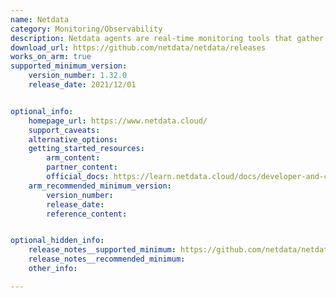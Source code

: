 ```yaml
---
name: Netdata
category: Monitoring/Observability
description: Netdata agents are real-time monitoring tools that gather performance metrics every second and display in visually intuitive dashboards, compatible with servers, virtual machines and cloud environments.
download_url: https://github.com/netdata/netdata/releases
works_on_arm: true
supported_minimum_version:
    version_number: 1.32.0
    release_date: 2021/12/01


optional_info:
    homepage_url: https://www.netdata.cloud/
    support_caveats:
    alternative_options:
    getting_started_resources:
        arm_content:
        partner_content:
        official_docs: https://learn.netdata.cloud/docs/developer-and-contributor-corner/install-the-netdata-agent-from-a-git-checkout
    arm_recommended_minimum_version:
        version_number:
        release_date:
        reference_content:


optional_hidden_info:
    release_notes__supported_minimum: https://github.com/netdata/netdata/releases/tag/v1.32.0
    release_notes__recommended_minimum:
    other_info:

---
```

